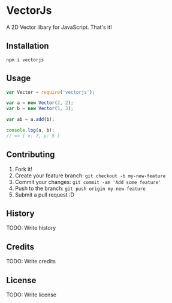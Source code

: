 # VectorJs

A 2D Vector libary for JavaScript. That's it!

## Installation

`npm i vectorjs`

## Usage

```javascript
var Vector = require('vectorjs');

var a = new Vector(2, 2);
var b = new Vector(5, 3);

var ab = a.add(b);

console.log(a, b);
// => { x: 7, y: 5 }
```

## Contributing

1. Fork it!
2. Create your feature branch: `git checkout -b my-new-feature`
3. Commit your changes: `git commit -am 'Add some feature'`
4. Push to the branch: `git push origin my-new-feature`
5. Submit a pull request :D

## History

TODO: Write history

## Credits

TODO: Write credits

## License

TODO: Write license